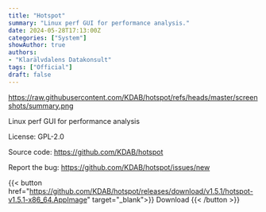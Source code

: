 ```yaml
---
title: "Hotspot"
summary: "Linux perf GUI for performance analysis."
date: 2024-05-28T17:13:00Z
categories: ["System"]
showAuthor: true
authors:
- "Klarälvdalens Datakonsult"
tags: ["Official"]
draft: false
---
```


https://raw.githubusercontent.com/KDAB/hotspot/refs/heads/master/screenshots/summary.png

Linux perf GUI for performance analysis

License: GPL-2.0

Source code: <https://github.com/KDAB/hotspot>

Report the bug: <https://github.com/KDAB/hotspot/issues/new>  

{{< button href="https://github.com/KDAB/hotspot/releases/download/v1.5.1/hotspot-v1.5.1-x86_64.AppImage" target="_blank">}}
Download
{{< /button >}}